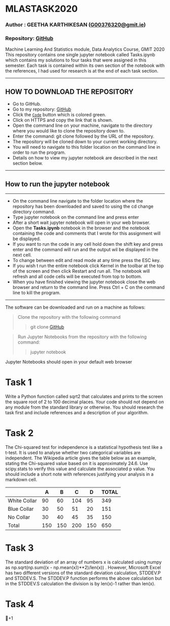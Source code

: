 # MLASTASK2020
### Author : GEETHA KARTHIKESAN (G00376320@gmit.ie)
### Repository: [GitHub](https://github.com/geetharamson/MLASTASK2020.git)
Machine Learning And Statistics module, Data Analytics Course, GMIT 2020
This repository contains one single jupyter notebook called Tasks.ipynb which contains my solutions to four tasks that were assigned in this semester. Each task is  contained within its own section of the notebook with the references, I had used for research is at the end of each task section. 

---------------------------------
## HOW TO DOWNLOAD THE REPOSITORY
* Go to GitHub.
* Go to my repository: [GitHub](https://github.com/geetharamson/MLASTASK2020.git)
* Click the [`Code`](#code) button which is colored green.
* Click on HTTPS and copy the link that is shown.
* Open the command line on your machine, navigate to the directory where you would like to clone the repository down to.
* Enter the command: git clone followed by the URL of the repository.
* The repository will be cloned down to your current working directory.
* You will need to navigate to this folder location on the command line in order to run the program.
* Details on how to view my jupyter notebook are described in the next section below.
__________________________
## How to run the jupyter notebook
___________________________
+ On the command line navigate to the folder location where the repository has been downloaded and saved to using the cd change directory command.
+ Type jupyter notebook on the command line and press enter
+ After a short wait jupyter notebook will open in your web browser.
+ Open the **Tasks.ipynb** notebook in the browser and the notebook containing the code and comments that I wrote for this assignment will be displayed.
+ If you want to run the code in any cell hold down the shift key and press enter and the command will run and the output wil be displayed in the next cell.
+ To change between edit and read mode at any time press the ESC key.
+ If you wish t run the entire notebook click Kernel in the toolbar at the top of the screen and then click Restart and run all. The notebook will refresh and all code cells will be executed from top to bottom.
+ When you have finished viewing the jupyter notebook close the web browser and return to the command line. Press Ctrl + C on the command line to kill the program.
______________________________________________________________
The software can be downloaded and run on a machine as follows:

>Clone the repository with the following command
>> git clone [GitHub](https://github.com/geetharamson/MLASTASK2020.git)

> Run Jupyter Notebooks from the repository with the following command:
>> jupyter notebook

Jupyter Notebooks should open in your default web browser

# Task 1
Write a Python function called sqrt2 that calculates and prints to the screen the square root of 2 to 100 decimal places. Your code should not depend on any module from the standard library or otherwise. You should research the task first and include references and a description of your algorithm.

# Task 2
The Chi-squared test for independence is a statistical hypothesis test like a t-test. It is used to analyse whether two categorical variables are independent. The Wikipedia article gives the table below as an example, stating the Chi-squared value based on it is approximately 24.6. Use scipy.stats to verify this value and calculate the associated p value. You should include a short note with references justifying your analysis in a markdown cell.
 
 
|               |     A   |    B   |    C   |   D  |  TOTAL  |
| ------------- | --------| ------ | ------ |----- | --------|
| White Collar  |    90   |   60   |   104  |  95  |  349    |
| Blue Collar   |    30   |   50   |    51  |  20  |  151    |
| No Collar     |    30   |   40   |    45  |  35  |  150    |
| Total         |    150  |  150   |   200  | 150  |  650    |




# Task 3

The standard deviation of an array of numbers x is calculated using numpy as np.sqrt(np.sum((x - np.mean(x))**2)/len(x)) . 
However, Microsoft Excel has two different versions of the standard deviation calculation, STDDEV.P and STDDEV.S. The STDDEV.P function 
performs the above calculation but in the STDDEV.S calculation the division is by len(x)-1 rather than len(x).

# Task 4



 :rocket:+1
